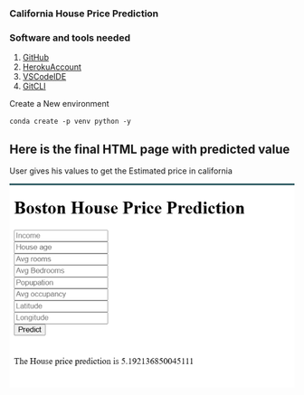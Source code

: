 ### California House Price Prediction

### Software and tools needed

1. [GitHub](https://github.com)
2. [HerokuAccount](https://heroku.com)
3. [VSCodeIDE](https://code.visualstudio.com/)
4. [GitCLI](https://git-scm.com/book/en/v2/Getting-Started-The-Command-Line)


Create a New environment

```
conda create -p venv python -y
```

## Here is the final HTML page with predicted value
User gives his values to get the Estimated price in california

![Here is the final HTML page with predicted value](image.png)
